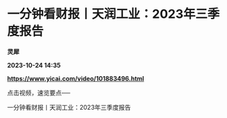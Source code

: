 # 一分钟看财报丨天润工业：2023年三季度报告
**灵犀**

**2023-10-24 14:35**

**https://www.yicai.com/video/101883496.html**

点击视频，速览要点──

一分钟看财报丨天润工业：2023年三季度报告